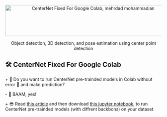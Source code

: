 <p align="center">
  <img src="https://github.com/mehrdad-dev/CenterNet-Fixed-For-Colab/blob/master/images/centernet-in-colab.png" alt="CenterNet Fixed For Google Colab, mehrdad mohammadian" style="width:550px;height:100px;"/>
</p>

<div align=center> Object detection, 3D detection, and pose estimation using center point detection </div>
 
## 🛠 CenterNet Fixed For Google Colab 
  
\+ 🤔  Do you want to run CenterNet pre-trainded models in Colab without error 🐞 and make prediction?

\- 🤯 BAAM, yes!

\+ 😎 Read [this article]() and then download [this jupyter notebook](), to run CenterNet pre-trainded models (with diffrent backbons) on your dataset.
 
 
